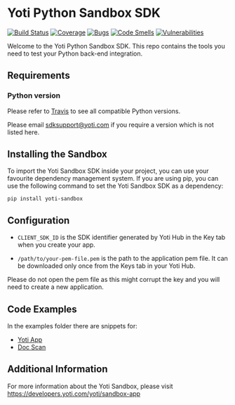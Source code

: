# Yoti Python Sandbox SDK

[![Build Status](https://travis-ci.com/getyoti/yoti-python-sdk-sandbox.svg?branch=master)](https://travis-ci.com/getyoti/yoti-python-sdk-sandbox)
[![Coverage](https://sonarcloud.io/api/project_badges/measure?project=getyoti%3Apython-sandbox&metric=coverage)](https://sonarcloud.io/dashboard?id=getyoti%3Apython-sandbox)
[![Bugs](https://sonarcloud.io/api/project_badges/measure?project=getyoti%3Apython-sandbox&metric=bugs)](https://sonarcloud.io/dashboard?id=getyoti%3Apython-sandbox)
[![Code Smells](https://sonarcloud.io/api/project_badges/measure?project=getyoti%3Apython-sandbox&metric=code_smells)](https://sonarcloud.io/dashboard?id=getyoti%3Apython-sandbox)
[![Vulnerabilities](https://sonarcloud.io/api/project_badges/measure?project=getyoti%3Apython-sandbox&metric=vulnerabilities)](https://sonarcloud.io/dashboard?id=getyoti%3Apython-sandbox)

Welcome to the Yoti Python Sandbox SDK. This repo contains the tools you need to test your Python back-end integration.

## Requirements

### Python version
Please refer to [Travis](https://travis-ci.com/getyoti/yoti-python-sdk-sandbox) to see all compatible Python versions.

Please email [sdksupport@yoti.com](mailto:sdksupport@yoti.com) if you require a version which is not listed here.

## Installing the Sandbox

To import the Yoti Sandbox SDK inside your project, you can use your favourite dependency management system.
If you are using pip, you can use the following command to set the Yoti Sandbox SDK as a dependency:

```shell
pip install yoti-sandbox
```

## Configuration

* `CLIENT_SDK_ID` is the SDK identifier generated by Yoti Hub in the Key tab when you create your app.

* `/path/to/your-pem-file.pem` is the path to the application pem file. It can be downloaded only once from the Keys tab in your Yoti Hub.

Please do not open the pem file as this might corrupt the key and you will need to create a new application.

## Code Examples

In the examples folder there are snippets for:
- [Yoti App](/examples/profile.py)
- [Doc Scan](/examples/doc_scan.py)

## Additional Information

For more information about the Yoti Sandbox, please visit https://developers.yoti.com/yoti/sandbox-app
